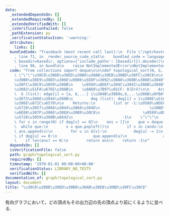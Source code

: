 ```yaml
---
data:
  _extendedDependsOn: []
  _extendedRequiredBy: []
  _extendedVerifiedWith: []
  _isVerificationFailed: false
  _pathExtension: py
  _verificationStatusIcon: ':warning:'
  attributes:
    links: []
  bundledCode: "Traceback (most recent call last):\n  File \"/opt/hostedtoolcache/PyPy/3.10.12/x64/lib/pypy3.10/site-packages/onlinejudge_verify/documentation/build.py\"\
    , line 71, in _render_source_code_stat\n    bundled_code = language.bundle(stat.path,\
    \ basedir=basedir, options={'include_paths': [basedir]}).decode()\n  File \"/opt/hostedtoolcache/PyPy/3.10.12/x64/lib/pypy3.10/site-packages/onlinejudge_verify/languages/python.py\"\
    , line 96, in bundle\n    raise NotImplementedError\nNotImplementedError\n"
  code: "from collections import deque\n\n\ndef topological_sort(N, G, deg):\n   \
    \ \"\"\"\u30C8\u30DD\u30ED\u30B8\u30AB\u30EB\u30BD\u30FC\u30C8\n\n    \u6709\u5411\
    \u30B0\u30E9\u30D5\u306E\u9806\u5E8F\u3092\u5B88\u308B\u3088\u3046\u306B\u30BD\
    \u30FC\u30C8\u3059\u308B\n    \u9589\u8DEF\u304C\u3042\u308B\u304B\u5224\u5B9A\
    \u3082\u51FA\u6765\u308B\n    \u8A08\u7B97\u91CF: O(E+V)\n\n    Args:\n      \
    \  G (list): edge[i] = [a, b,...] i\u304B\u3089a,b,...\u306B\u8FBA\u304C\u4F38\
    \u3073\u3066\u3044\u308B\n        deg (list): deg[i] = i\u306E\u5165\u529B\u8FBA\
    \u306E\u672C\u6570\n\n    Returns:\n        list or -1:\u9589\u8DEF\u304C\u5B58\
    \u5728\u3057\u306A\u3044\u3068\u304D\n                      \u30BD\u30FC\u30C8\
    \u6E08\u307F\u306E\u30EA\u30B9\u30C8\n                   \u9589\u8DEF\u304C\u5B58\
    \u5728\u3059\u308B\u6642\n                      -1\n    \"\"\"\n    cands = [v\
    \ for v in range(N) if deg[v] == 0]\n    ans = []\n    que = deque(cands)\n  \
    \  while que:\n        v = que.popleft()\n        if v in cands:\n           \
    \ ans.append(v)\n        for u in G[v]:\n            deg[u] -= 1\n           \
    \ if deg[u] == 0:\n                que.append(u)\n                ans.append(u)\n\
    \    if len(ans) == N:\n        return ans\n    return -1\n"
  dependsOn: []
  isVerificationFile: false
  path: graph/topological_sort.py
  requiredBy: []
  timestamp: '1970-01-01 00:00:00+00:00'
  verificationStatus: LIBRARY_NO_TESTS
  verifiedWith: []
documentation_of: graph/topological_sort.py
layout: document
title: "\u30C8\u30DD\u30ED\u30B8\u30AB\u30EB\u30BD\u30FC\u30C8"
---
```


有向グラフにおいて，どの頂点もその出力辺の先の頂点より前にくるように並べる.